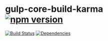 # gulp-core-build-karma [![npm version](https://badge.fury.io/js/gulp-core-build-karma.svg)](https://badge.fury.io/js/gulp-core-build-karma)

[![Build Status](https://travis-ci.org/Microsoft/gulp-core-build-karma.svg?branch=master)](https://travis-ci.org/Microsoft/gulp-core-build-karma) [![Dependencies](https://david-dm.org/Microsoft/gulp-core-build-karma.svg)](https://david-dm.org/Microsoft/gulp-core-build-karma)
